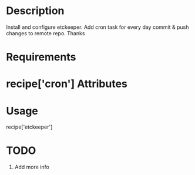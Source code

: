 Description
===========
Install and configure etckeeper. Add cron task for every day commit & push changes to remote repo.
Thanks

Requirements
============
recipe['cron']
Attributes
==========

Usage
=====
recipe['etckeeper']

TODO
=====
1. Add more info